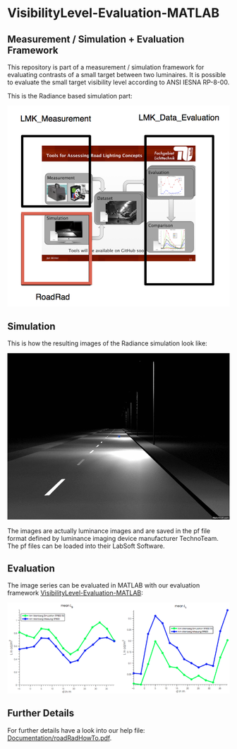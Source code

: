 VisibilityLevel-Evaluation-MATLAB
=========

## Measurement / Simulation + Evaluation Framework

This repository is part of a measurement / simulation framework for evaluating contrasts of a small target between two luminaires. It is possible to evaluate the small target visibility level according to ANSI IESNA RP-8-00.

This is the Radiance based simulation part:

![framework](Documentation/Images/FrameworkComponentsSim.png)


## Simulation

This is how the resulting images of the Radiance simulation look like:

![simulation](Documentation/Images/scene50.gif)

The images are actually luminance images and are saved in the pf file format defined by luminance imaging device manufacturer TechnoTeam. The pf files can be loaded into their LabSoft Software.

## Evaluation

The image series can be evaluated in MATLAB with our evaluation framework [VisibilityLevel-Evaluation-MATLAB](https://github.com/fglichttechnik/VisibilityLevel-Evaluation-MATLAB):

![evaluation](Documentation/Images/compareSimulationMeasurementLBLt.png)

## Further Details

For further details have a look into our help file: [Documentation/roadRadHowTo.pdf](Documentation/roadRadHowTo.pdf).




